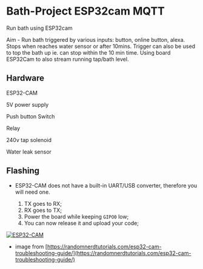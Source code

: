 # Bath-Project ESP32cam MQTT
Run bath using ESP32cam

Aim - Run bath triggered by various inputs: button, online button, alexa. Stops when reaches water sensor or after 10mins. Trigger can also be used to top the bath up ie. can stop within the 10 min time. Using board ESP32Cam to also stream running tap/bath level.



## Hardware

ESP32-CAM

5V power supply

Push button Switch

Relay 

240v tap solenoid

Water leak sensor




## Flashing

* ESP32-CAM does not have a built-in UART/USB converter, therefore you will need one.

  1. TX goes to RX;
  2. RX goes to TX;
  3. Power the board while keeping `GIPO0` low;
  4. You can now release it and upload your code;

[![ESP32-CAM](https://i2.wp.com/randomnerdtutorials.com/wp-content/uploads/2019/03/ESP32-CAM-wiring-FTDI1.png?w=750&ssl=1)](https://randomnerdtutorials.com/esp32-cam-troubleshooting-guide/)
 * image from [https://randomnerdtutorials.com/esp32-cam-troubleshooting-guide/](https://randomnerdtutorials.com/esp32-cam-troubleshooting-guide/)
